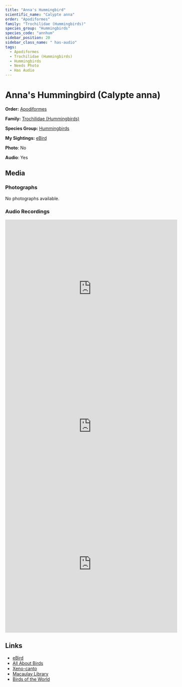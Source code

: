 ```yaml
---
title: "Anna's Hummingbird"
scientific_name: "Calypte anna"
order: "Apodiformes"
family: "Trochilidae (Hummingbirds)"
species_group: "Hummingbirds"
species_code: "annhum"
sidebar_position: 20
sidebar_class_name: " has-audio"
tags: 
  - Apodiformes
  - Trochilidae (Hummingbirds)
  - Hummingbirds
  - Needs Photo
  - Has Audio
---
```


# Anna's Hummingbird (Calypte anna)

**Order:** [Apodiformes](/tags/apodiformes)

**Family:** [Trochilidae (Hummingbirds)](/tags/trochilidae-hummingbirds)

**Species Group:** [Hummingbirds](/tags/hummingbirds)

**My Sightings:** [eBird](https://ebird.org/lifelist?r=world&time=life&spp=annhum)

**Photo**: No 

**Audio**: Yes

## Media
### Photographs
No photographs available.

### Audio Recordings
<iframe src="https://macaulaylibrary.org/asset/626917191/embed" width="550" height="440" frameborder="0" allowfullscreen></iframe>
<iframe src="https://macaulaylibrary.org/asset/626843418/embed" width="550" height="440" frameborder="0" allowfullscreen></iframe>
<iframe src="https://macaulaylibrary.org/asset/626583047/embed" width="550" height="440" frameborder="0" allowfullscreen></iframe>

## Links
* [eBird](https://ebird.org/species/annhum) 
* [All About Birds](https://www.allaboutbirds.org/guide/annhum) 
* [Xeno-canto](https://www.xeno-canto.org/species/calypte-anna) 
* [Macaulay Library](https://search.macaulaylibrary.org/catalog?taxonCode=annhum&sort=rating_rank_desc)
* [Birds of the World](https://birdsoftheworld.org/bow/species/annhum)
